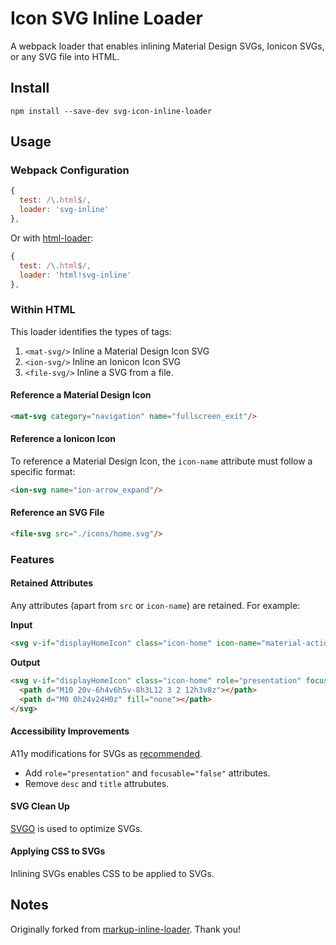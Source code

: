# Icon SVG Inline Loader

A webpack loader that enables inlining Material Design SVGs, Ionicon SVGs, or any SVG file into HTML.

## Install

`npm install --save-dev svg-icon-inline-loader`


## Usage

### Webpack Configuration

```js
{
  test: /\.html$/,
  loader: 'svg-inline'
},
```

Or with [html-loader](https://github.com/webpack-contrib/html-loader):

```js
{
  test: /\.html$/,
  loader: 'html!svg-inline'
},
```

### Within HTML

This loader identifies the types of tags:
1. `<mat-svg/>` Inline a Material Design Icon SVG
2. `<ion-svg/>` Inline an Ionicon Icon SVG
3. `<file-svg/>` Inline a SVG from a file.

#### Reference a Material Design Icon
 
```html
<mat-svg category="navigation" name="fullscreen_exit"/>
```

#### Reference a Ionicon Icon

To reference a Material Design Icon, the `icon-name` attribute must follow a specific format:

```html
<ion-svg name="ion-arrow_expand"/>
```

#### Reference an SVG File

```html
<file-svg src="./icons/home.svg"/>
```

### Features

#### Retained Attributes

Any attributes (apart from `src` or `icon-name`) are retained. For example:

**Input** 
```html
<svg v-if="displayHomeIcon" class="icon-home" icon-name="material-action-home" />
```

**Output** 
```html
<svg v-if="displayHomeIcon" class="icon-home" role="presentation" focusable="false" fill="#000000" height="24" viewBox="0 0 24 24" width="24" xmlns="http://www.w3.org/2000/svg">
  <path d="M10 20v-6h4v6h5v-8h3L12 3 2 12h3v8z"></path>
  <path d="M0 0h24v24H0z" fill="none"></path>
</svg>
```

#### Accessibility Improvements

A11y modifications for SVGs as [recommended](http://haltersweb.github.io/Accessibility/svg.html).

* Add `role="presentation"` and `focusable="false"` attributes.
* Remove `desc` and `title` attrubutes.

#### SVG Clean Up

[SVGO](https://github.com/svg/svgo) is used to optimize SVGs.

#### Applying CSS to SVGs

Inlining SVGs enables CSS to be applied to SVGs.


## Notes

Originally forked from [markup-inline-loader](https://github.com/asnowwolf/markup-inline-loader). Thank you!
